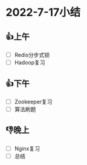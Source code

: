 # 2022-7-17小结

## 👍上午

- [ ] Redis分步式锁
- [ ] Hadoop复习

## 👍下午

- [ ] Zookeeper复习
- [ ] 算法刷题

## 👎晚上

- [ ] Nginx复习
- [ ] 总结